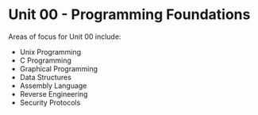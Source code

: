  # Unit 00 - Programming Foundations
  Areas of focus for Unit 00 include:
* Unix Programming
* C Programming
* Graphical Programming
* Data Structures
* Assembly Language
* Reverse Engineering
* Security Protocols
